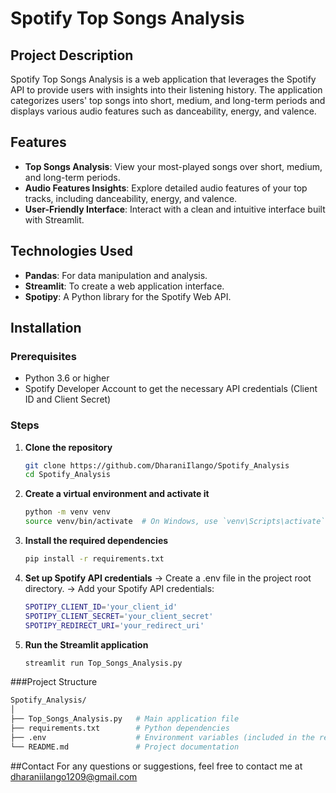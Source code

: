 # Spotify Top Songs Analysis

## Project Description
Spotify Top Songs Analysis is a web application that leverages the Spotify API to provide users with insights into their listening history. The application categorizes users' top songs into short, medium, and long-term periods and displays various audio features such as danceability, energy, and valence.

## Features
- **Top Songs Analysis**: View your most-played songs over short, medium, and long-term periods.
- **Audio Features Insights**: Explore detailed audio features of your top tracks, including danceability, energy, and valence.
- **User-Friendly Interface**: Interact with a clean and intuitive interface built with Streamlit.

## Technologies Used
- **Pandas**: For data manipulation and analysis.
- **Streamlit**: To create a web application interface.
- **Spotipy**: A Python library for the Spotify Web API.

## Installation

### Prerequisites
- Python 3.6 or higher
- Spotify Developer Account to get the necessary API credentials (Client ID and Client Secret)

### Steps
1. **Clone the repository**
   ```sh
   git clone https://github.com/DharaniIlango/Spotify_Analysis
   cd Spotify_Analysis
   ```
2. **Create a virtual environment and activate it**
   ```sh
   python -m venv venv
   source venv/bin/activate  # On Windows, use `venv\Scripts\activate`
   ```
3. **Install the required dependencies**
   ```sh
   pip install -r requirements.txt
   ```
4. **Set up Spotify API credentials**
   -> Create a .env file in the project root directory.
   -> Add your Spotify API credentials:
   ```sh
   SPOTIPY_CLIENT_ID='your_client_id'
   SPOTIPY_CLIENT_SECRET='your_client_secret'
   SPOTIPY_REDIRECT_URI='your_redirect_uri'
   ```
5. **Run the Streamlit application**
   ```sh
   streamlit run Top_Songs_Analysis.py
   ```
   
###Project Structure
```sh
Spotify_Analysis/
│
├── Top_Songs_Analysis.py   # Main application file
├── requirements.txt        # Python dependencies
├── .env                    # Environment variables (included in the repo, needs to be initialized)
└── README.md               # Project documentation
```

##Contact
For any questions or suggestions, feel free to contact me at dharaniilango1209@gmail.com
